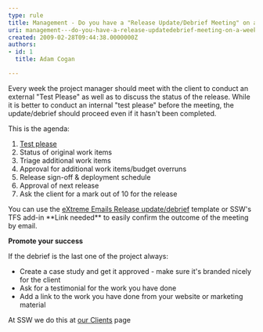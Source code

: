 ```yaml
---
type: rule
title: Management - Do you have a "Release Update/Debrief Meeting" on a weekly basis?
uri: management---do-you-have-a-release-updatedebrief-meeting-on-a-weekly-basis
created: 2009-02-28T09:44:38.0000000Z
authors:
- id: 1
  title: Adam Cogan

---
```


 
Every week the project manager should meet with the client to conduct an external "Test Please" as well as to discuss the status of the release. While it is better to conduct an internal "test please" before the meeting, the update/debrief should proceed even if it hasn't been completed.

This is the agenda:
 
1. [Test please](/Standards/Management/RulesToSuccessfulProjects/Pages/InternalTestPlease.aspx)
2. Status of original work items
3. Triage additional work items
4. Approval for additional work items/budget overruns
5. Release sign-off & deployment schedule
6. Approval of next release
7. Ask the client for a mark out of 10 for the release


You can use the [eXtreme Emails Release update/debrief](http&#58;//www.ssw.com.au/ssw/EXtremeEmails/ManageProjects.aspx#ReleaseDebrief) template or SSW's TFS add-in \*\*Link needed\*\* to easily confirm the outcome of the meeting by email.

**Promote your success**

If the debrief is the last one of the project always:

- Create a case study and get it approved - make sure it's branded nicely for the client
- Ask for a testimonial for the work you have done
- Add a link to the work you have done from your website or marketing material


At SSW we do this at [our Clients](http&#58;//www.ssw.com.au/ssw/Company/OurClients.aspx) page

